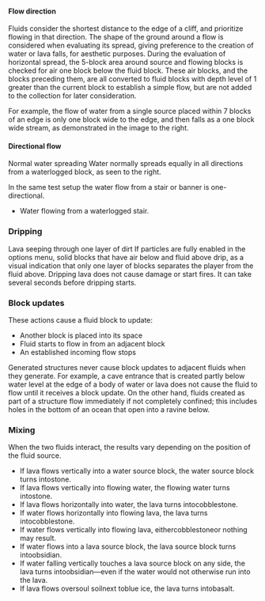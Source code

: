 #### Flow direction
Fluids consider the shortest distance to the edge of a cliff, and prioritize flowing in that direction.
The shape of the ground around a flow is considered when evaluating its spread, giving preference to the creation of water or lava falls, for aesthetic purposes. During the evaluation of horizontal spread, the 5-block area around source and flowing blocks is checked for air one block below the fluid block. These air blocks, and the blocks preceding them, are all converted to fluid blocks with depth level of 1 greater than the current block to establish a simple flow, but are not added to the collection for later consideration.

For example, the flow of water from a single source placed within 7 blocks of an edge is only one block wide to the edge, and then falls as a one block wide stream, as demonstrated in the image to the right.

#### Directional flow
Normal water spreading
Water normally spreads equally in all directions from a waterlogged block, as seen to the right.

In the same test setup the water flow from a stair or banner is one-directional.

- Water flowing from a waterlogged stair.

### Dripping
Lava seeping through one layer of dirt
If particles are fully enabled in the options menu, solid blocks that have air below and fluid above drip, as a visual indication that only one layer of blocks separates the player from the fluid above. Dripping lava does not cause damage or start fires. It can take several seconds before dripping starts.

### Block updates
These actions cause a fluid block to update:

- Another block is placed into its space
- Fluid starts to flow in from an adjacent block
- An established incoming flow stops

Generated structures never cause block updates to adjacent fluids when they generate. For example, a cave entrance that is created partly below water level at the edge of a body of water or lava does not cause the fluid to flow until it receives a block update. On the other hand, fluids created as part of a structure flow immediately if not completely confined; this includes holes in the bottom of an ocean that open into a ravine below.

### Mixing
When the two fluids interact, the results vary depending on the position of the fluid source.

- If lava flows vertically into a water source block, the water source block turns intostone.
- If lava flows vertically into flowing water, the flowing water turns intostone.
- If lava flows horizontally into water, the lava turns intocobblestone.
- If water flows horizontally into flowing lava, the lava turns intocobblestone.
- If water flows vertically into flowing lava, eithercobblestoneor nothing may result.
- If water flows into a lava source block, the lava source block turns intoobsidian.
- If water falling vertically touches a lava source block on any side, the lava turns intoobsidian—even if the water would not otherwise run into the lava.
- If lava flows oversoul soilnext toblue ice, the lava turns intobasalt.


